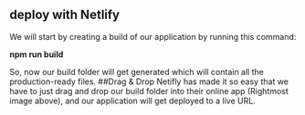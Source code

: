 
## deploy with Netlify
We will start by creating a build of our application by running this command:

<b>npm run build</b>

So, now our build folder will get generated which will contain all the production-ready files.
##Drag & Drop
Netifly has made it so easy that we have to just drag and drop our build folder into their online app (Rightmost image above), 
and our application will get deployed to a live URL.

